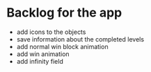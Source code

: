 # Backlog for the app

- add icons to the objects
- save information about the completed levels
- add normal win block animation 
- add win animation
- add infinity field